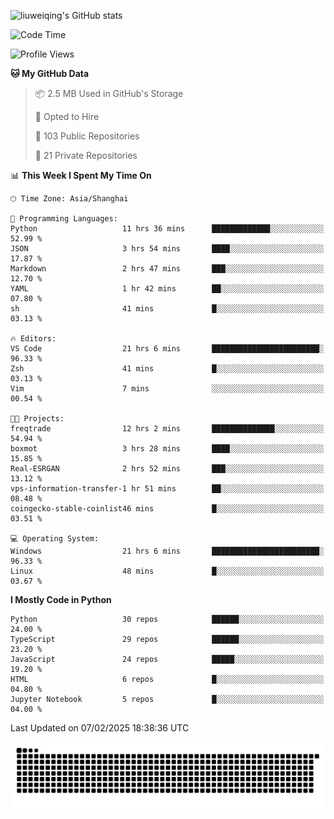 ![liuweiqing's GitHub stats](https://github-readme-stats.vercel.app/api?username=14790897&show_icons=true&locale=cn&include_all_commits=true&count_private=true)

<!--START_SECTION:waka-->
![Code Time](http://img.shields.io/badge/Code%20Time-1%2C910%20hrs%2045%20mins-blue)

![Profile Views](http://img.shields.io/badge/Profile%20Views-20-blue)

**🐱 My GitHub Data** 

> 📦 2.5 MB Used in GitHub's Storage 
 > 
> 💼 Opted to Hire
 > 
> 📜 103 Public Repositories 
 > 
> 🔑 21 Private Repositories 
 > 
📊 **This Week I Spent My Time On** 

```text
🕑︎ Time Zone: Asia/Shanghai

💬 Programming Languages: 
Python                   11 hrs 36 mins      █████████████░░░░░░░░░░░░   52.99 % 
JSON                     3 hrs 54 mins       ████░░░░░░░░░░░░░░░░░░░░░   17.87 % 
Markdown                 2 hrs 47 mins       ███░░░░░░░░░░░░░░░░░░░░░░   12.70 % 
YAML                     1 hr 42 mins        ██░░░░░░░░░░░░░░░░░░░░░░░   07.80 % 
sh                       41 mins             █░░░░░░░░░░░░░░░░░░░░░░░░   03.13 % 

🔥 Editors: 
VS Code                  21 hrs 6 mins       ████████████████████████░   96.33 % 
Zsh                      41 mins             █░░░░░░░░░░░░░░░░░░░░░░░░   03.13 % 
Vim                      7 mins              ░░░░░░░░░░░░░░░░░░░░░░░░░   00.54 % 

🐱‍💻 Projects: 
freqtrade                12 hrs 2 mins       ██████████████░░░░░░░░░░░   54.94 % 
boxmot                   3 hrs 28 mins       ████░░░░░░░░░░░░░░░░░░░░░   15.85 % 
Real-ESRGAN              2 hrs 52 mins       ███░░░░░░░░░░░░░░░░░░░░░░   13.12 % 
vps-information-transfer-1 hr 51 mins        ██░░░░░░░░░░░░░░░░░░░░░░░   08.48 % 
coingecko-stable-coinlist46 mins             █░░░░░░░░░░░░░░░░░░░░░░░░   03.51 % 

💻 Operating System: 
Windows                  21 hrs 6 mins       ████████████████████████░   96.33 % 
Linux                    48 mins             █░░░░░░░░░░░░░░░░░░░░░░░░   03.67 % 
```

**I Mostly Code in Python** 

```text
Python                   30 repos            ██████░░░░░░░░░░░░░░░░░░░   24.00 % 
TypeScript               29 repos            ██████░░░░░░░░░░░░░░░░░░░   23.20 % 
JavaScript               24 repos            █████░░░░░░░░░░░░░░░░░░░░   19.20 % 
HTML                     6 repos             █░░░░░░░░░░░░░░░░░░░░░░░░   04.80 % 
Jupyter Notebook         5 repos             █░░░░░░░░░░░░░░░░░░░░░░░░   04.00 % 
```




 Last Updated on 07/02/2025 18:38:36 UTC
<!--END_SECTION:waka-->

<picture>
  <source media="(prefers-color-scheme: dark)" srcset="https://raw.githubusercontent.com/14790897/14790897/output/github-contribution-grid-snake-dark.svg" />
  <source media="(prefers-color-scheme: light)" srcset="https://raw.githubusercontent.com/14790897/14790897/output/github-contribution-grid-snake.svg" />
  <img alt="github-snake" src="https://raw.githubusercontent.com/14790897/14790897/output/github-contribution-grid-snake.svg" />
</picture>
